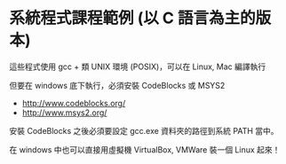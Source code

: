 # 系統程式課程範例 (以 C 語言為主的版本)

這些程式使用 gcc + 類 UNIX 環境 (POSIX)，可以在 Linux, Mac 編譯執行

但要在 windows 底下執行，必須安裝 CodeBlocks 或 MSYS2

* http://www.codeblocks.org/
* http://www.msys2.org/

安裝 CodeBlocks 之後必須要設定 gcc.exe 資料夾的路徑到系統 PATH 當中。

在 windows 中也可以直接用虛擬機 VirtualBox, VMWare 裝一個 Linux 起來！

